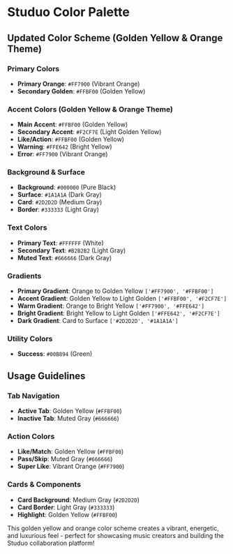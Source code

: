 # Studuo Color Palette

## Updated Color Scheme (Golden Yellow & Orange Theme)

### Primary Colors
- **Primary Orange**: `#FF7900` (Vibrant Orange)
- **Secondary Golden**: `#FFBF00` (Golden Yellow)

### Accent Colors (Golden Yellow & Orange Theme)
- **Main Accent**: `#FFBF00` (Golden Yellow)
- **Secondary Accent**: `#F2CF7E` (Light Golden Yellow)
- **Like/Action**: `#FFBF00` (Golden Yellow)
- **Warning**: `#FFE642` (Bright Yellow)
- **Error**: `#FF7900` (Vibrant Orange)

### Background & Surface
- **Background**: `#000000` (Pure Black)
- **Surface**: `#1A1A1A` (Dark Gray)
- **Card**: `#2D2D2D` (Medium Gray)
- **Border**: `#333333` (Light Gray)

### Text Colors
- **Primary Text**: `#FFFFFF` (White)
- **Secondary Text**: `#B2B2B2` (Light Gray)
- **Muted Text**: `#666666` (Dark Gray)

### Gradients
- **Primary Gradient**: Orange to Golden Yellow `['#FF7900', '#FFBF00']`
- **Accent Gradient**: Golden Yellow to Light Golden `['#FFBF00', '#F2CF7E']`
- **Warm Gradient**: Orange to Bright Yellow `['#FF7900', '#FFE642']`
- **Bright Gradient**: Bright Yellow to Light Golden `['#FFE642', '#F2CF7E']`
- **Dark Gradient**: Card to Surface `['#2D2D2D', '#1A1A1A']`

### Utility Colors
- **Success**: `#00B894` (Green)

## Usage Guidelines

### Tab Navigation
- **Active Tab**: Golden Yellow (`#FFBF00`)
- **Inactive Tab**: Muted Gray (`#666666`)

### Action Colors
- **Like/Match**: Golden Yellow (`#FFBF00`)
- **Pass/Skip**: Muted Gray (`#666666`) 
- **Super Like**: Vibrant Orange (`#FF7900`)

### Cards & Components
- **Card Background**: Medium Gray (`#2D2D2D`)
- **Card Border**: Light Gray (`#333333`)
- **Highlight**: Golden Yellow (`#FFBF00`)

This golden yellow and orange color scheme creates a vibrant, energetic, and luxurious feel - perfect for showcasing music creators and building the Studuo collaboration platform! 